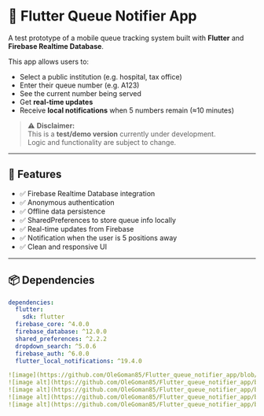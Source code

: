 

# 📲 Flutter Queue Notifier App

A test prototype of a mobile queue tracking system built 
with **Flutter** and **Firebase Realtime Database**.

This app allows users to:

- Select a public institution (e.g. hospital, tax office)
- Enter their queue number (e.g. A123)
- See the current number being served
- Get **real-time updates**
- Receive **local notifications** when 5 numbers remain (≈10 minutes)

> ⚠️ **Disclaimer:**  
> This is a **test/demo version** currently under development.  
> Logic and functionality are subject to change.

---

## 🚀 Features

- ✅ Firebase Realtime Database integration
- ✅ Anonymous authentication
- ✅ Offline data persistence
- ✅ SharedPreferences to store queue info locally
- ✅ Real-time updates from Firebase
- ✅ Notification when the user is 5 positions away
- ✅ Clean and responsive UI

---

## 📦 Dependencies

```yaml
dependencies:
  flutter:
    sdk: flutter
  firebase_core: ^4.0.0
  firebase_database: ^12.0.0
  shared_preferences: ^2.2.2
  dropdown_search: ^5.0.6
  firebase_auth: ^6.0.0
  flutter_local_notifications: ^19.4.0

![image](https://github.com/OleGoman85/Flutter_queue_notifier_app/blob/main/flutter_queue_notifier_app/1.png?raw=true)
![image alt](https://github.com/OleGoman85/Flutter_queue_notifier_app/blob/main/flutter_queue_notifier_app/2.png?raw=true)
![image alt](https://github.com/OleGoman85/Flutter_queue_notifier_app/blob/main/flutter_queue_notifier_app/3.png?raw=true)
![image alt](https://github.com/OleGoman85/Flutter_queue_notifier_app/blob/main/flutter_queue_notifier_app/4.png?raw=true)
![image alt](https://github.com/OleGoman85/Flutter_queue_notifier_app/blob/main/flutter_queue_notifier_app/5.png?raw=true)

